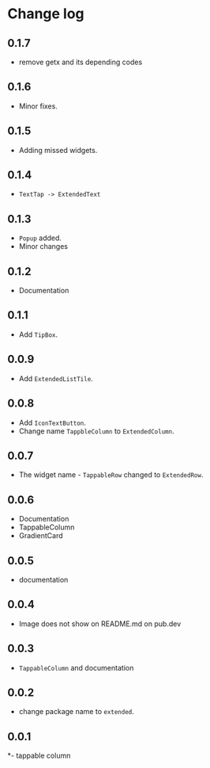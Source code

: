 # Change log

## 0.1.7

- remove getx and its depending codes



## 0.1.6

- Minor fixes.

## 0.1.5

- Adding missed widgets.

## 0.1.4

- `TextTap -> ExtendedText`


## 0.1.3

- `Popup` added.
- Minor changes


## 0.1.2

- Documentation

## 0.1.1

- Add `TipBox`.

## 0.0.9

- Add `ExtendedListTile`.

## 0.0.8

- Add `IconTextButton`.
- Change name `TappbleColumn` to `ExtendedColumn`.

## 0.0.7

- The widget name - `TappableRow` changed to `ExtendedRow`.

## 0.0.6

- Documentation
- TappableColumn
- GradientCard


## 0.0.5

- documentation

## 0.0.4

- Image does not show on README.md on pub.dev


## 0.0.3

- `TappableColumn` and documentation

## 0.0.2

- change package name to `extended`.

## 0.0.1

*- tappable column
